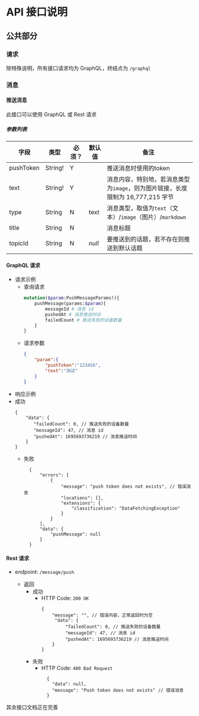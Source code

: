# API 接口说明

## 公共部分

### 请求

除特殊说明，所有接口请求均为 GraphQL，终结点为 `/graphql`

### 消息

#### 推送消息

此接口可以使用 GraphQL 或 Rest 请求

##### 参数列表

| 字段        | 类型      | 必须？ | 默认值    | 备注                                                |
|-----------|---------|-----|--------|---------------------------------------------------|
| pushToken | String! | Y   |        | 推送消息时使用的token                                     |
| text      | String! | Y   |        | 消息内容，特别地，若消息类型为`image`，则为图片链接，长度限制为 16,777,215 字节 |
| type      | String  | N   | text   | 消息类型，取值为`text`（文本）/`image`（图片）/`markdown`         |
| title     | String  | N   |        | 消息标题                                              |
| topicId   | String  | N   | *null* | 要推送到的话题，若不存在则推送到默认话题                              |

#### GraphQL 请求

- 请求示例
    - 查询请求
      ```graphql
      mutation($param:PushMessageParams!){
          pushMessage(params:$param){
              messageId # 消息 id
              pushedAt # 消息推送时间
              failedCount # 推送失败的设备数量  
          }
      }
      ```
    - 请求参数
      ```json
      {
          "param":{
              "pushToken":"123456",
              "text":"测试"
          }
      }
      ```
- 响应示例
- 成功
  ```json5
  {
      "data": {
         "failedCount": 0, // 推送失败的设备数量  
         "messageId": 47, // 消息 id
         "pushedAt": 1695693736219 // 消息推送时间
      }
  }
  ```
    - 失败
      ```json5
        {
            "errors": [
                {
                    "message": "push token does not exists", // 错误消息
                    "locations": [],
                    "extensions": {
                        "classification": "DataFetchingException"
                    }
                }
            ],
            "data": {
                "pushMessage": null
            }
        }
      ```

#### Rest 请求

- endpoint: `/message/push`

    - 返回
        - 成功
            - HTTP Code: `200 OK`
                ```json5
                {
                    "message": "", // 错误内容，正常返回时为空
                     "data": {
                         "failedCount": 0, // 推送失败的设备数量
                         "messageId": 47, // 消息 id
                         "pushedAt": 1695693736219 // 消息推送时间
                    }
                }
                ```
        - 失败
            - HTTP Code: `400 Bad Request`
              ```json5
                {
                  "data": null,
                  "message": "Push token does not exists" // 错误消息
                }
              ```

其余接口文档正在完善